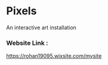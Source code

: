 # Pixels
An interactive art installation

### Website Link : 
https://rohan19095.wixsite.com/mysite
